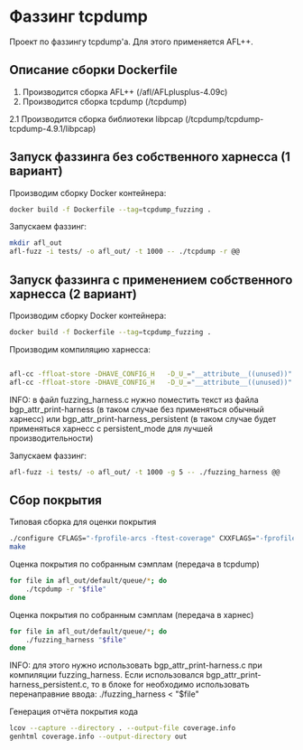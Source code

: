 # Фаззинг tcpdump

Проект по фаззингу tcpdump'a. Для этого применяется AFL++.


## Описание сборки Dockerfile

1. Производится сборка AFL++ (/afl/AFLplusplus-4.09c)
2. Производится сборка tcpdump (/tcpdump)

2.1 Производится сборка библиотеки libpcap (/tcpdump/tcpdump-tcpdump-4.9.1/libpcap) 



## Запуск фаззинга без собственного харнесса (1 вариант)

Производим сборку Docker контейнера:
``` bash
docker build -f Dockerfile --tag=tcpdump_fuzzing .
```

Запускаем фаззинг:
``` bash
mkdir afl_out
afl-fuzz -i tests/ -o afl_out/ -t 1000 -- ./tcpdump -r @@
```

## Запуск фаззинга с применением собственного харнесса (2 вариант)

Производим сборку Docker контейнера:
``` bash
docker build -f Dockerfile --tag=tcpdump_fuzzing .
```

Производим компиляцию харнесса:
``` bash

afl-cc -ffloat-store -DHAVE_CONFIG_H   -D_U_="__attribute__((unused))" -I. -I./libpcap  -g -O2 -c ./fuzzing_harness.c
afl-cc -ffloat-store -DHAVE_CONFIG_H   -D_U_="__attribute__((unused))" -I. -I./libpcap  -g -O2  -o fuzzing_harness setsignal.o version.o addrtoname.o addrtostr.o af.o ascii_strcasecmp.o checksum.o cpack.o gmpls.o gmt2local.o in_cksum.o ipproto.o l2vpn.o machdep.o nlpid.o oui.o parsenfsfh.o print.o print-802_11.o print-802_15_4.o print-ah.o print-ahcp.o print-aodv.o print-aoe.o print-ap1394.o print-arcnet.o print-arp.o print-ascii.o print-atalk.o print-atm.o print-babel.o print-beep.o print-bfd.o print-bootp.o print-bt.o print-calm-fast.o print-carp.o print-cdp.o print-cfm.o print-chdlc.o print-cip.o print-cnfp.o print-dccp.o print-decnet.o print-dhcp6.o print-domain.o print-dtp.o print-dvmrp.o print-eap.o print-egp.o print-eigrp.o print-enc.o print-esp.o print-ether.o print-fddi.o print-forces.o print-fr.o print-frag6.o print-ftp.o print-geneve.o print-geonet.o print-gre.o print-hncp.o print-hsrp.o print-http.o print-icmp.o print-icmp6.o print-igmp.o print-igrp.o print-ip.o print-ip6.o print-ip6opts.o print-ipcomp.o print-ipfc.o print-ipnet.o print-ipx.o print-isakmp.o print-isoclns.o print-juniper.o print-krb.o print-l2tp.o print-lane.o print-ldp.o print-lisp.o print-llc.o print-lldp.o print-lmp.o print-loopback.o print-lspping.o print-lwapp.o print-lwres.o print-m3ua.o print-medsa.o print-mobile.o print-mobility.o print-mpcp.o print-mpls.o print-mptcp.o print-msdp.o print-msnlb.o print-nflog.o print-nfs.o print-nsh.o print-ntp.o print-null.o print-olsr.o print-openflow-1.0.o print-openflow.o print-ospf.o print-ospf6.o print-otv.o print-pgm.o print-pim.o print-pktap.o print-ppi.o print-ppp.o print-pppoe.o print-pptp.o print-radius.o print-raw.o print-resp.o print-rip.o print-ripng.o print-rpki-rtr.o print-rrcp.o print-rsvp.o print-rt6.o print-rtsp.o print-rx.o print-sctp.o print-sflow.o print-sip.o print-sl.o print-sll.o print-slow.o print-smtp.o print-snmp.o print-stp.o print-sunatm.o print-sunrpc.o print-symantec.o print-syslog.o print-tcp.o print-telnet.o print-tftp.o print-timed.o print-tipc.o print-token.o print-udld.o print-udp.o print-usb.o print-vjc.o print-vqp.o print-vrrp.o print-vtp.o print-vxlan.o print-vxlan-gpe.o print-wb.o print-zephyr.o print-zeromq.o netdissect.o signature.o strtoaddr.o util-print.o print-smb.o smbutil.o strlcat.o strlcpy.o fuzzing_harness.o ./libpcap/libpcap.a
```
INFO: в файл fuzzing_harness.c нужно поместить текст из файла bgp_attr_print-harness (в таком случае без применяться обычный харнесс) или bgp_attr_print-harness_persistent (в таком случае будет применяться харнесс с persistent_mode для лучшей производительности)

Запускаем фаззинг:
``` bash
afl-fuzz -i tests/ -o afl_out/ -t 1000 -g 5 -- ./fuzzing_harness @@
```



## Сбор покрытия
Типовая сборка для оценки покрытия
``` bash
./configure CFLAGS="-fprofile-arcs -ftest-coverage" CXXFLAGS="-fprofile-arcs -ftest-coverage"
make
```

Оценка покрытия по собранным сэмплам (передача в tcpdump)
``` bash
for file in afl_out/default/queue/*; do
    ./tcpdump -r "$file"
done
```

Оценка покрытия по собранным сэмплам (передача в харнес)
``` bash
for file in afl_out/default/queue/*; do
    ./fuzzing_harness "$file"
done
```
INFO: для этого нужно использовать bgp_attr_print-harness.c при компиляции fuzzing_harness.
Если использовался bgp_attr_print-harness_persistent.c, то в блоке for необходимо использовать перенаправние ввода: ./fuzzing_harness < "$file"

Генерация отчёта покрытия кода
``` bash
lcov --capture --directory . --output-file coverage.info
genhtml coverage.info --output-directory out
```
